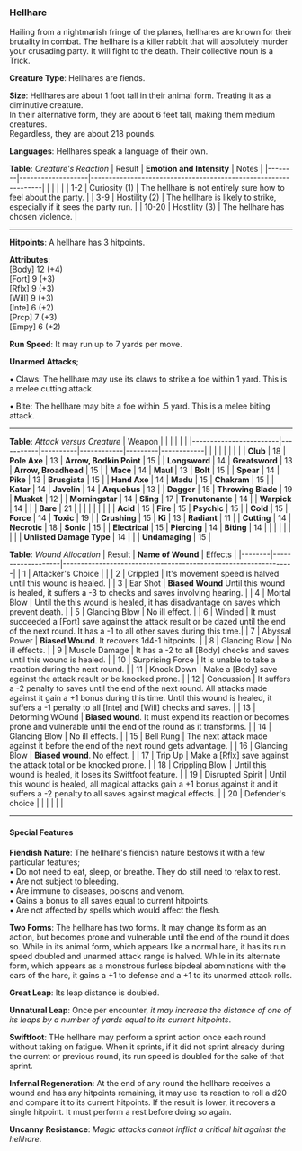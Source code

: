 ### Hellhare
Hailing from a nightmarish fringe of the planes, hellhares are known for their brutality in combat. The hellhare is a killer rabbit that will absolutely murder your crusading party. It will fight to the death. Their collective noun is a Trick.

**Creature Type**: Hellhares are fiends.

**Size**: Hellhares are about 1 foot tall in their animal form. Treating it as a diminutive creature.  
In their alternative form, they are about 6 feet tall, making them medium creatures.  
Regardless, they are about 218 pounds.

**Languages**: Hellhares speak a language of their own.

**Table**: *Creature's Reaction*
| Result | **Emotion and Intensity** | Notes                                                        |
|--------|-------------------|----------------------------------------------------------------|
|        |                                                |                                   |
|   1-2  | Curiosity (1) | The hellhare is not entirely sure how to feel about the party.   |
|   3-9  | Hostility (2)  | The hellhare is likely to strike, especially if it sees the party run. |
|  10-20 | Hostility (3)    | The hellhare has chosen violence. |


-----

**Hitpoints**: A hellhare has 3 hitpoints.

**Attributes**:  
[Body] 12 (+4)  
[Fort] 9 (+3)  
[Rflx] 9 (+3)  
[Will] 9 (+3)  
[Inte] 6 (+2)  
[Prcp] 7 (+3)  
[Empy] 6 (+2)  

**Run Speed**: It may run up to 7 yards per move.

**Unarmed Attacks**;

 • Claws: The hellhare may use its claws to strike a foe within 1 yard. This is a melee cutting attack.

 • Bite: The hellhare may bite a foe within .5 yard. This is a melee biting attack.

---------------------

**Table**: *Attack versus Creature*
| Weapon                 |          |            |         |            |         |
|------------------------|-----------|----------|------------|---------|------------|
|                        |          |            |         |            |         |
| **Club**                   | 18   | **Pole Axe** | 13     | **Arrow, Bodkin Point**    | 15    |
| **Longsword**              | 14    | **Greatsword** | 13     | **Arrow, Broadhead**       | 15    |
| **Mace**                   | 14    | **Maul** | 13     | **Bolt** | 15    |
| **Spear**                  | 14     | **Pike** | 13     | **Brusgiata** | 15     |
| **Hand Axe**               | 14     | **Madu** | 15     | **Chakram** | 15    |
| **Katar**                  | 14     | **Javelin** | 14    | **Arquebus** | 13    |
| **Dagger**                 | 15     | **Throwing Blade** | 19  | **Musket** | 12    |
| **Morningstar**            | 14     | **Sling** | 17    | **Tronutonante** | 14    |
| **Warpick**                | 14     |  |  | **Bare** |  21 |
|                        |           |          |            |         |            |
| **Acid**                   | 15     | **Fire** | 15    | **Psychic** | 15     |
| **Cold**                   | 15     | **Force** | 14     | **Toxic**  | 19     |
| **Crushing**               | 15     | **Ki** | 13     | **Radiant** | 11     |
| **Cutting**                | 14     | **Necrotic** | 18     | **Sonic** | 15    |
| **Electrical**             | 15     | **Piercing** | 14     | **Biting** | 14    |
|                        |           |          |            |         |            |
| **Unlisted Damage Type** | 14 |    |     | **Undamaging** | 15 |



**Table**: *Wound Allocation*
| Result | **Name of Wound** | Effects                                                        |
|--------|-------------------|----------------------------------------------------------------|
|   1    | Attacker's Choice |                                                                |
|   2    | Crippled          | It's movement speed is halved until this wound is healed.      |
|   3    | Ear Shot       | **Biased Wound** Until this wound is healed, it suffers a -3 to checks and saves involving hearing. |
|   4    | Mortal Blow       | Until the this wound is healed, it has disadvantage on saves which prevent death. |
|   5    | Glancing Blow          | No ill effect. |
|   6    | Winded            | It must succeeded a [Fort] save against the attack result or be dazed until the end of the next round. It has a -1 to all other saves during this time.|
|   7    | Abyssal Power   | **Biased Wound**. It recovers 1d4-1 hitpoints. |
|   8    | Glancing Blow     | No ill effects.                                     |
|   9    | Muscle Damage     | It has a -2 to all [Body] checks and saves until this wound is healed. |
|   10   | Surprising Force   | It is unable to take a reaction during the next round. |
|   11   | Knock Down        | Make a [Body] save against the attack result or be knocked prone. |
|   12   | Concussion        | It suffers a -2 penalty to saves until the end of the next round. All attacks made against it gain a +1 bonus during this time. Until this wound is healed, it suffers a -1 penalty to all [Inte] and [Will] checks and saves. |
|   13   | Deforming WOund  | **Biased wound**. It must expend its reaction or becomes prone and vulnerable until the end of the round as it transforms. |
|   14   | Glancing Blow     | No ill effects. |
|   15   | Bell Rung         | The next attack made against it before the end of the next round gets advantage.  |
|   16   | Glancing Blow     | **Biased wound**. No effect. |
|   17   | Trip Up           | Make a [Rflx] save against the attack total or be knocked prone.                                  |
|   18   | Crippling Blow         | Until this wound is healed, it loses its Swiftfoot feature. |
|   19   | Disrupted Spirit  | Until this wound is healed, all magical attacks gain a +1 bonus against it and it suffers a -2 penalty to all saves against magical effects. |
|   20   | Defender's choice |                                   |
|        |                                                |                                   |

---------------------

#### Special Features

**Fiendish Nature**: The hellhare's fiendish nature bestows it with a few particular features;  
 • Do not need to eat, sleep, or breathe. They do still need to relax to rest.  
 • Are not subject to bleeding.  
 • Are immune to diseases, poisons and venom.  
 • Gains a bonus to all saves equal to current hitpoints.  
 • Are not affected by spells which would affect the flesh.   

**Two Forms**: The hellhare has two forms. It may change its form as an action, but becomes prone and vulnerable until the end of the round it does so. While in its animal form, which appears like a normal hare, it has its run speed doubled and unarmed attack range is halved. While in its alternate form, which appears as a monstrous furless bipdeal abominations with the ears of the hare, it gains a +1 to defense and a +1 to its unarmed attack rolls.

**Great Leap**: Its leap distance is doubled.

**Unnatural Leap**: Once per encounter, *it may increase the distance of one of its leaps by a number of yards equal to its current hitpoints*.

**Swiftfoot**: THe hellhare may perform a sprint action once each round without taking on fatigue. When it sprints, if it did not sprint already during the current or previous round, its run speed is doubled for the sake of that sprint.

**Infernal Regeneration**: At the end of any round the hellhare receives a wound and has any hitpoints remaining, it may use its reaction to roll a d20 and compare it to its current hitpoints. If the result is lower, it recovers a single hitpoint. It must perform a rest before doing so again.

**Uncanny Resistance**: _Magic attacks cannot inflict a critical hit against the hellhare_.
